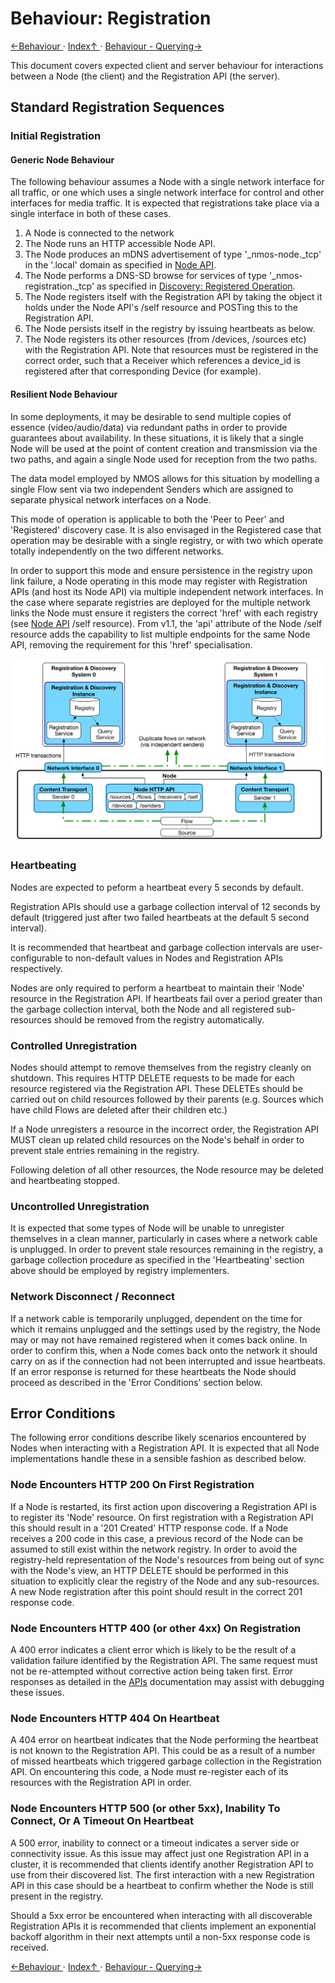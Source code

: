# Behaviour: Registration

[←Behaviour ](4.0._Behaviour.md) · [ Index↑ ](..) · [Behaviour - Querying→](4.2._Behaviour_-_Querying.md)



This document covers expected client and server behaviour for interactions between a Node (the client) and the Registration API (the server).

## Standard Registration Sequences

### Initial Registration

#### Generic Node Behaviour

The following behaviour assumes a Node with a single network interface for all traffic, or one which uses a single network interface for control and other interfaces for media traffic. It is expected that registrations take place via a single interface in both of these cases.

1. A Node is connected to the network
2. The Node runs an HTTP accessible Node API.
3. The Node produces an mDNS advertisement of type '\_nmos-node.\_tcp' in the '.local' domain as specified in [Node API](../APIs/NodeAPI.html).
4. The Node performs a DNS-SD browse for services of type '\_nmos-registration.\_tcp' as specified in [Discovery: Registered Operation](3.1._Discovery_-_Registered_Operation.md).
5. The Node registers itself with the Registration API by taking the object it holds under the Node API's /self resource and POSTing this to the Registration API.
6. The Node persists itself in the registry by issuing heartbeats as below.
7. The Node registers its other resources (from /devices, /sources etc) with the Registration API. Note that resources must be registered in the correct order, such that a Receiver which references a device_id is registered after that corresponding Device (for example).

#### Resilient Node Behaviour

In some deployments, it may be desirable to send multiple copies of essence (video/audio/data) via redundant paths in order to provide guarantees about availability. In these situations, it is likely that a single Node will be used at the point of content creation and transmission via the two paths, and again a single Node used for reception from the two paths.

The data model employed by NMOS allows for this situation by modelling a single Flow sent via two independent Senders which are assigned to separate physical network interfaces on a Node.

This mode of operation is applicable to both the 'Peer to Peer' and 'Registered' discovery case. It is also envisaged in the Registered case that operation may be desirable with a single registry, or with two which operate totally independently on the two different networks.

In order to support this mode and ensure persistence in the registry upon link failure, a Node operating in this mode may register with Registration APIs (and host its Node API) via multiple independent network interfaces. In the case where separate registries are deployed for the multiple network links the Node must ensure it registers the correct 'href' with each registry (see [Node API](../APIs/NodeAPI.html) /self resource). From v1.1, the 'api' attribute of the Node /self resource adds the capability to list multiple endpoints for the same Node API, removing the requirement for this 'href' specialisation.

![Registration example with two independent networks and registries](images/redundant-reg.png)

### Heartbeating

Nodes are expected to peform a heartbeat every 5 seconds by default.

Registration APIs should use a garbage collection interval of 12 seconds by default (triggered just after two failed heartbeats at the default 5 second interval).

It is recommended that heartbeat and garbage collection intervals are user-configurable to non-default values in Nodes and Registration APIs respectively.

Nodes are only required to perform a heartbeat to maintain their 'Node' resource in the Registration API. If heartbeats fail over a period greater than the garbage collection interval, both the Node and all registered sub-resources should be removed from the registry automatically.

### Controlled Unregistration

Nodes should attempt to remove themselves from the registry cleanly on shutdown. This requires HTTP DELETE requests to be made for each resource registered via the Registration API. These DELETEs should be carried out on child resources followed by their parents (e.g. Sources which have child Flows are deleted after their children etc.)

If a Node unregisters a resource in the incorrect order, the Registration API MUST clean up related child resources on the Node's behalf in order to prevent stale entries remaining in the registry.

Following deletion of all other resources, the Node resource may be deleted and heartbeating stopped.

### Uncontrolled Unregistration

It is expected that some types of Node will be unable to unregister themselves in a clean manner, particularly in cases where a network cable is unplugged. In order to prevent stale resources remaining in the registry, a garbage collection procedure as specified in the 'Heartbeating' section above should be employed by registry implementers.

### Network Disconnect / Reconnect

If a network cable is temporarily unplugged, dependent on the time for which it remains unplugged and the settings used by the registry, the Node may or may not have remained registered when it comes back online. In order to confirm this, when a Node comes back onto the network it should carry on as if the connection had not been interrupted and issue heartbeats. If an error response is returned for these heartbeats the Node should proceed as described in the 'Error Conditions' section below.

## Error Conditions

The following error conditions describe likely scenarios encountered by Nodes when interacting with a Registration API. It is expected that all Node implementations handle these in a sensible fashion as described below.

### Node Encounters HTTP 200 On First Registration

If a Node is restarted, its first action upon discovering a Registration API is to register its 'Node' resource. On first registration with a Registration API this should result in a '201 Created' HTTP response code. If a Node receives a 200 code in this case, a previous record of the Node can be assumed to still exist within the network registry. In order to avoid the registry-held representation of the Node's resources from being out of sync with the Node's view, an HTTP DELETE should be performed in this situation to explicitly clear the registry of the Node and any sub-resources. A new Node registration after this point should result in the correct 201 response code.

### Node Encounters HTTP 400 (or other 4xx) On Registration

A 400 error indicates a client error which is likely to be the result of a validation failure identified by the Registration API. The same request must not be re-attempted without corrective action being taken first. Error responses as detailed in the [APIs](../APIs/2.0._APIs.md) documentation may assist with debugging these issues.

### Node Encounters HTTP 404 On Heartbeat

A 404 error on heartbeat indicates that the Node performing the heartbeat is not known to the Registration API. This could be as a result of a number of missed heartbeats which triggered garbage collection in the Registration API. On encountering this code, a Node must re-register each of its resources with the Registration API in order.

### Node Encounters HTTP 500 (or other 5xx), Inability To Connect, Or A Timeout On Heartbeat

A 500 error, inability to connect or a timeout indicates a server side or connectivity issue. As this issue may affect just one Registration API in a cluster, it is recommended that clients identify another Registration API to use from their discovered list. The first interaction with a new Registration API in this case should be a heartbeat to confirm whether the Node is still present in the registry.

Should a 5xx error be encountered when interacting with all discoverable Registration APIs it is recommended that clients implement an exponential backoff algorithm in their next attempts until a non-5xx response code is received.

[←Behaviour ](4.0._Behaviour.md) · [ Index↑ ](..) · [Behaviour - Querying→](4.2._Behaviour_-_Querying.md)
